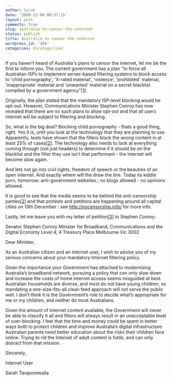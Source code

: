 ```yaml
---
author: Sarah
date: '2008-12-04 08:37:15'
layout: post
comments: true
slug: australia-to-censor-the-internet
status: publish
title: Australia to censor the internet
wordpress_id: '104'
categories: Uncategorized
---
```


If you haven't heard of Australia's plans to censor the internet, let me be the first to inform you. The current government has a plan "to force all Australian ISPs to implement server-based filtering systems to block access to 'child pornography', 'X-rated material', 'violence', 'prohibited' material, 'inappropriate' material and 'unwanted' material on a secret blacklist compiled by a government agency"<a href="http://libertus.net/censor/ispfiltering-au-govplan.html">[1]</a>.  

<em></em>Originally, the plan stated that the mandatory ISP-level blocking would be opt-out. However, Communications Minister Stephen Conroy has now revealed that there are no such plans to allow opt-out and that all users internet will be subject to filtering and blocking.

So, what is the big deal? Blocking child pornography - thats a good thing, right. Yes it is, until you look at the technology that they are planning to use. Apparently, tests have shown that the filters block the wrong content in at least 25% of cases<a href="http://www.news.com.au/technology/story/0,28348,24750766-5014239,00.html">[2]</a>. The technology also needs to look at everything coming through (not just headers) to determine if it should be on the blacklist and the filter they use isn't that performant - the internet will become slow again.

And lets not go into civil rights, freedom of speech or the beauties of an open internet. And exactly where will the draw the line. Today its kiddie porn, tomorrow: anti-government websites.; no blogs allowed - no opinions allowed. 

It is good to see that the media seems to be behind the anti-censorship parties<a href="http://www.news.com.au/technology/story/0,28348,24750766-5014239,00.html">[2]</a> and that protests and petitions are happening around all capital cities on 13th December : see <a title="No censorship" href="http://nocensorship.info/">http://nocensorship.info/ </a>for more info.

Lastly, let me leave you with my letter of petition<a href="http://nocensorship.info/main/?page_id=89">[3]</a> to Stephen Conroy:

Senator Stephen Conroy
Minister for Broadband, Communications and the Digital Economy
Level 4, 4 Treasury Place
Melbourne Vic 3002

Dear Minister,

As an Australian citizen and an internet user, I wish to advise you of my serious concerns about your mandatory Internet filtering policy.

Given the importance your Government has attached to modernising Australia’s broadband network, pursuing a policy that can only slow down and increase the costs of home internet access seems misguided at best. Australian households are diverse, and most do not have young children, so mandating a one-size-fits-all clean feed approach will not serve the public well. I don’t think it is the Government’s role to decide what’s appropriate for me or my children, and neither do most Australians.

Given the amount of Internet content available, the Government will never be able to classify it all and filters will always result in an unacceptable level of over-blocking. I feel that the time and money could be spent in better ways both to protect children and improve Australia’s digital infrastructure. Australian parents need better education about the risks their children face online. Trying to rid the Internet of adult content is futile, and can only distract from that mission.

Sincerely,

Internet User

Sarah Taraporewalla